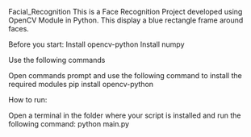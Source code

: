 Facial_Recognition
This is a Face Recognition Project developed using OpenCV Module in Python. This display a blue rectangle frame around faces.

Before you start: Install opencv-python Install numpy

Use the following commands

Open commands prompt and use the following command to install the required modules pip install opencv-python

How to run:

Open a terminal in the folder where your script is installed and run the following command: python main.py
